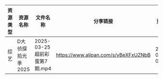 | 资源类型 | 资源名称        | 文件名称                   | 分享链接                                 | 更新时间                |
| ---- | ----------- | ---------------------- | ------------------------------------ | ------------------- |
| 综艺   | D大侦探拾光季2025 | 2025-03-25 超前彩蛋第7期.mp4 | https://www.alipan.com/s/yBeXFxUZNbB | 2025-03-26 00:08:54 |
